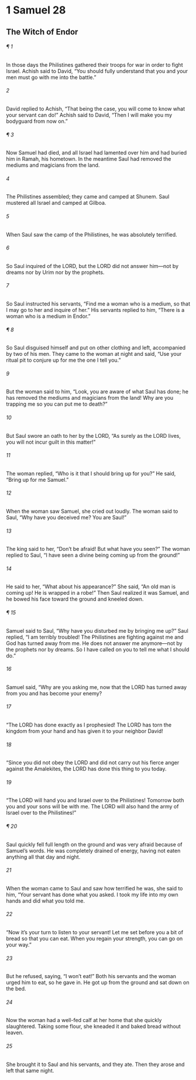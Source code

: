 # 1 Samuel 28
## The Witch of Endor
###### ¶ 1
In those days the Philistines gathered their troops for war in order to fight Israel. Achish said to David, “You should fully understand that you and your men must go with me into the battle.”
###### 2
David replied to Achish, “That being the case, you will come to know what your servant can do!” Achish said to David, “Then I will make you my bodyguard from now on.”
###### ¶ 3
Now Samuel had died, and all Israel had lamented over him and had buried him in Ramah, his hometown. In the meantime Saul had removed the mediums and magicians from the land.
###### 4
The Philistines assembled; they came and camped at Shunem. Saul mustered all Israel and camped at Gilboa.
###### 5
When Saul saw the camp of the Philistines, he was absolutely terrified.
###### 6
So Saul inquired of the LORD, but the LORD did not answer him—not by dreams nor by Urim nor by the prophets.
###### 7
So Saul instructed his servants, “Find me a woman who is a medium, so that I may go to her and inquire of her.” His servants replied to him, “There is a woman who is a medium in Endor.”
###### ¶ 8
So Saul disguised himself and put on other clothing and left, accompanied by two of his men. They came to the woman at night and said, “Use your ritual pit to conjure up for me the one I tell you.”
###### 9
But the woman said to him, “Look, you are aware of what Saul has done; he has removed the mediums and magicians from the land! Why are you trapping me so you can put me to death?”
###### 10
But Saul swore an oath to her by the LORD, “As surely as the LORD lives, you will not incur guilt in this matter!”
###### 11
The woman replied, “Who is it that I should bring up for you?” He said, “Bring up for me Samuel.”
###### 12
When the woman saw Samuel, she cried out loudly. The woman said to Saul, “Why have you deceived me? You are Saul!”
###### 13
The king said to her, “Don’t be afraid! But what have you seen?” The woman replied to Saul, “I have seen a divine being coming up from the ground!”
###### 14
He said to her, “What about his appearance?” She said, “An old man is coming up! He is wrapped in a robe!”
Then Saul realized it was Samuel, and he bowed his face toward the ground and kneeled down.
###### ¶ 15
Samuel said to Saul, “Why have you disturbed me by bringing me up?” Saul replied, “I am terribly troubled! The Philistines are fighting against me and God has turned away from me. He does not answer me anymore—not by the prophets nor by dreams. So I have called on you to tell me what I should do.”
###### 16
Samuel said, “Why are you asking me, now that the LORD has turned away from you and has become your enemy?
###### 17
“The LORD has done exactly as I prophesied! The LORD has torn the kingdom from your hand and has given it to your neighbor David!
###### 18
“Since you did not obey the LORD and did not carry out his fierce anger against the Amalekites, the LORD has done this thing to you today.
###### 19
“The LORD will hand you and Israel over to the Philistines! Tomorrow both you and your sons will be with me. The LORD will also hand the army of Israel over to the Philistines!”
###### ¶ 20
Saul quickly fell full length on the ground and was very afraid because of Samuel’s words. He was completely drained of energy, having not eaten anything all that day and night.
###### 21
When the woman came to Saul and saw how terrified he was, she said to him, “Your servant has done what you asked. I took my life into my own hands and did what you told me.
###### 22
“Now it’s your turn to listen to your servant! Let me set before you a bit of bread so that you can eat. When you regain your strength, you can go on your way.”
###### 23
But he refused, saying, “I won’t eat!” Both his servants and the woman urged him to eat, so he gave in. He got up from the ground and sat down on the bed.
###### 24
Now the woman had a well-fed calf at her home that she quickly slaughtered. Taking some flour, she kneaded it and baked bread without leaven.
###### 25
She brought it to Saul and his servants, and they ate. Then they arose and left that same night.
